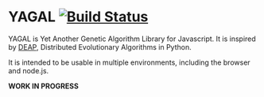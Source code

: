 YAGAL [![Build Status](https://travis-ci.org/doxxx/yagal.png?branch=master)](https://travis-ci.org/doxxx/yagal)
=====

YAGAL is Yet Another Genetic Algorithm Library for Javascript. It is inspired
by [DEAP](https://code.google.com/p/deap/), Distributed Evolutionary
Algorithms in Python.

It is intended to be usable in multiple environments, including the browser
and node.js.

**WORK IN PROGRESS**
